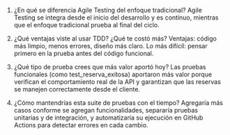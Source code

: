 1. ¿En qué se diferencia Agile Testing del enfoque tradicional?
Agile Testing se integra desde el inicio del desarrollo y es continuo, mientras que el enfoque tradicional prueba al final del ciclo.

2. ¿Qué ventajas viste al usar TDD? ¿Qué te costó más?
Ventajas: código más limpio, menos errores, diseño más claro.
Lo más difícil: pensar primero en la prueba antes del código funcional.

3. ¿Qué tipo de prueba crees que más valor aportó hoy?
Las pruebas funcionales (como test_reserva_exitosa) aportaron más valor porque verifican el comportamiento real de la API y garantizan que las reservas se manejen correctamente desde el cliente.

4. ¿Cómo mantendrías esta suite de pruebas con el tiempo?
Agregaría más casos conforme se agregan funcionalidades, separaría pruebas unitarias y de integración, y automatizaría su ejecución en GitHub Actions para detectar errores en cada cambio.